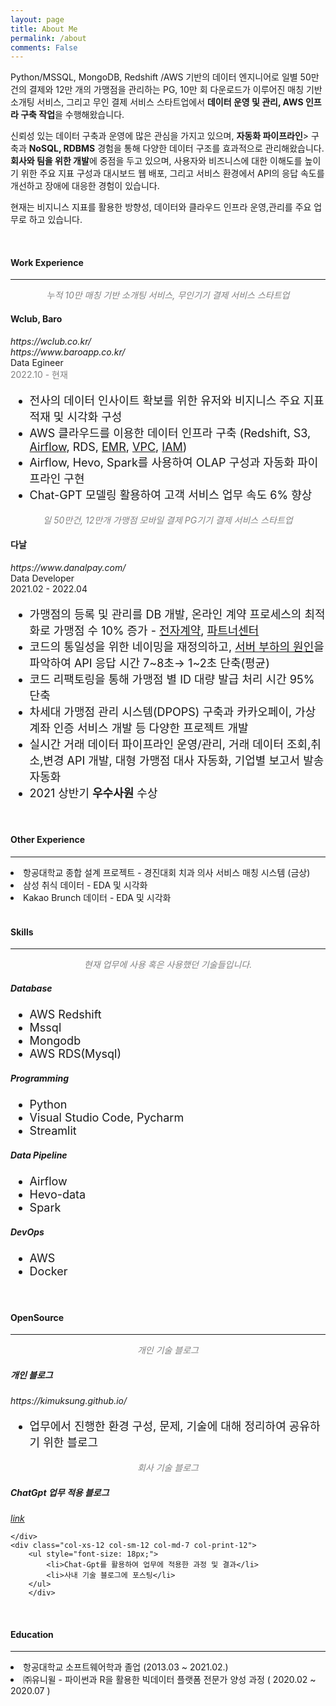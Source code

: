 ```yaml
---
layout: page
title: About Me
permalink: /about
comments: False
---
```


<div class="row justify-content-between">
<div class="col-md-8 pr-5">

<p>
Python/MSSQL, MongoDB, Redshift /AWS 기반의 데이터 엔지니어로 일별 50만 건의 결제와 12만 개의 가맹점을 관리하는 PG, 10만 회 다운로드가 이루어진 매칭 기반 소개팅 서비스, 그리고 무인 결제 서비스 스타트업에서 <strong>데이터 운영 및 관리, AWS 인프라 구축 작업</strong>을 수행해왔습니다.  
</p>

<p>
신뢰성 있는 데이터 구축과 운영에 많은 관심을 가지고 있으며, <strong>자동화 파이프라인</strong>> 구축과 <strong>NoSQL, RDBMS</strong> 경험을 통해 다양한 데이터 구조를 효과적으로 관리해왔습니다.<br>
<strong>회사와 팀을 위한 개발</strong>에 중점을 두고 있으며, 사용자와 비즈니스에 대한 이해도를 높이기 위한 주요 지표 구성과 대시보드 웹 배포, 그리고 서비스 환경에서 API의 응답 속도를 개선하고 장애에 대응한 경험이 있습니다.
</p>

<p>
현재는 비지니스 지표를 활용한 방향성, 데이터와 클라우드 인프라 운영,관리를 주요 업무로 하고 있습니다.
</p>

<br>
<!-- <p class="mb-5"><img class="shadow-lg" src="{{site.baseurl}}/assets/images/mediumish-jekyll-template.png" alt="jekyll template mediumish" /></p>-->
<h4>Work Experience</h4>
<hr>
<div class="subheading mb-3" style="color: gray; text-align: center; font-style: italic;">누적 10만 매칭 기반 소개팅 서비스, 무인기기 결제 서비스 스타트업</div>
<div class="row clearfix">
    <div class="col-xs-12 col-sm-12 col-md-5 no-print">
        <h4 class="mb-0">Wclub, Baro</h4>
        <div style="font-style: italic; margin-bottom: 0px;">https://wclub.co.kr/</div>
        <div style="font-style: italic;">https://www.baroapp.co.kr/</div>
        <div class="subheading mb-3" >Data Egineer</div>
        <div class="subheading mb-3" style="color: gray;">2022.10 - 현재</div>
    </div>
<div class="col-xs-12 col-sm-12 col-md-7 col-print-12">
    <ul style="font-size: 18px;">
        <li>전사의 데이터 인사이트 확보를 위한 유저와 비지니스 주요 지표 적재 및 시각화 구성</li>
        <li>AWS 클라우드를 이용한 데이터 인프라 구축 (Redshift, S3, <a href="https://kimuksung.github.io/mwaa-install/">Airflow</a>, RDS, <a href="https://kimuksung.github.io/1.1_install_spark/">EMR</a>, <a href="https://kimuksung.github.io/aws-network/">VPC</a>, <a href="https://kimuksung.github.io/aws-credentials/">IAM</a>)</li>
        <li>Airflow, Hevo, Spark를 사용하여 OLAP 구성과 자동화 파이프라인 구현</li>
        <li>Chat-GPT 모델링 활용하여 고객 서비스 업무 속도 6% 향상</li>
    </ul>
    </div>
</div>
<div class="subheading mb-3" style="color: gray; text-align: center; font-style: italic;">일 50만건, 12만개 가맹점 모바일 결제 PG기기 결제 서비스 스타트업</div>
<div class="row clearfix">
    <div class="col-xs-12 col-sm-12 col-md-5 no-print">
        <h4 class="mb-0">다날</h4>
        <div style="font-style: italic; margin-bottom: 0px;">https://www.danalpay.com/</div>
        <div class="subheading mb-3" >Data Developer</div>
        <div class="subheading mb-3">2021.02 - 2022.04</div>
    </div>
<div class="col-xs-12 col-sm-12 col-md-7 col-print-12">
    <ul style="font-size: 18px;">
        <li>가맹점의 등록 및 관리를 DB 개발, 온라인 계약 프로세스의 최적화로 가맹점 수 10% 증가 - <a href="https://contract.danalpay.com/std/regist">전자계약</a>, <a href="https://partner.danalpay.com/account/login?next=%2F">파트너센터</a></li>
        <li>코드의 통일성을 위한 네이밍을 재정의하고, <a href="https://kimuksung.github.io/database-장애처리">서버 부하의 원인</a>을 파악하여 API 응답 시간 7~8초→ 1~2초 단축(평균)</li>
        <li>코드 리팩토링을 통해 가맹점 별 ID 대량 발급 처리 시간 95% 단축</li>
        <li>차세대 가맹점 관리 시스템(DPOPS) 구축과 카카오페이, 가상 계좌 인증 서비스 개발 등 다양한 프로젝트 개발</li>
        <li>실시간 거래 데이터 파이프라인 운영/관리, 거래 데이터 조회,취소,변경 API 개발, 대형 가맹점 대사 자동화, 기업별 보고서 발송 자동화</li>
        <li>2021 상반기 <strong>우수사원</strong> 수상</li>
    </ul>
    </div>
</div>
<br>

<h4>Other Experience</h4>
<hr>
<div>
    <li>항공대학교 종합 설계 프로젝트 - 경진대회 치과 의사 서비스 매칭 시스템 (금상)</li>
    <li>삼성 취식 데이터 - EDA 및 시각화</li>
    <li>Kakao Brunch 데이터 - EDA 및 시각화</li>
</div>
<br>

<h4>Skills</h4>
<hr>
<div class="subheading mb-3" style="color: gray; text-align: center; font-style: italic;">현재 업무에 사용 혹은 사용했던 기술들입니다.</div>
<div class="row clearfix">
    <div class="col-xs-12 col-sm-12 col-md-5 no-print">
        <h5 class="mb-0">Database</h5>
    </div>
    <div class="col-xs-12 col-sm-12 col-md-7 col-print-12">
        <ul style="font-size: 18px;">
            <li>AWS Redshift</li>
            <li>Mssql</li>
            <li>Mongodb</li>
            <li>AWS RDS(Mysql)</li>
        </ul>
        </div>
    <div class="col-xs-12 col-sm-12 col-md-5 no-print">
        <h5 class="mb-0">Programming</h5>
    </div>
    <div class="col-xs-12 col-sm-12 col-md-7 col-print-12">
        <ul style="font-size: 18px;">
            <li>Python</li>
            <li>Visual Studio Code, Pycharm</li>
            <li>Streamlit</li>
        </ul>
        </div>
    <div class="col-xs-12 col-sm-12 col-md-5 no-print">
        <h5 class="mb-0">Data Pipeline</h5>
    </div>
    <div class="col-xs-12 col-sm-12 col-md-7 col-print-12">
        <ul style="font-size: 18px;">
            <li>Airflow</li>
            <li>Hevo-data</li>
            <li>Spark</li>
        </ul>
        </div>
    <div class="col-xs-12 col-sm-12 col-md-5 no-print">
        <h5 class="mb-0">DevOps</h5>
    </div>
    <div class="col-xs-12 col-sm-12 col-md-7 col-print-12">
        <ul style="font-size: 18px;">
            <li>AWS</li>
            <li>Docker</li>
        </ul>
        </div>
</div>
<br>

<h4>OpenSource</h4>
<hr>
<div class="subheading mb-3" style="color: gray; text-align: center; font-style: italic;">개인 기술 블로그</div>
<div class="row clearfix">
    <div class="col-xs-12 col-sm-12 col-md-5 no-print">
        <h5 class="mb-0">개인 블로그</h5>
        <div style="font-style: italic; margin-bottom: 0px;">https://kimuksung.github.io/</div>
    </div>
    <div class="col-xs-12 col-sm-12 col-md-7 col-print-12">
        <ul style="font-size: 18px;">
            <li>업무에서 진행한 환경 구성, 문제, 기술에 대해 정리하여 공유하기 위한 블로그</li>
        </ul>
        </div>
</div>

<div class="subheading mb-3" style="color: gray; text-align: center; font-style: italic;">회사 기술 블로그</div>
<div class="row clearfix">
    <div class="col-xs-12 col-sm-12 col-md-5 no-print">
        <h5 class="mb-0">ChatGpt 업무 적용 블로그</h5>
        <div style="font-style: italic; margin-bottom: 0px;"><a href="https://techblog.wclub.co.kr/posts/0020.apply-chatGPT/ChatGPT%20%EB%A5%BC%20%EC%97%85%EB%AC%B4%EC%97%90%20%EC%A0%81%EC%9A%A9%ED%95%B4%EB%B3%B8%EB%8B%A4%EB%A9%B4" target="_blank">link</a></div>

    </div>
    <div class="col-xs-12 col-sm-12 col-md-7 col-print-12">
        <ul style="font-size: 18px;">
            <li>Chat-Gpt를 활용하여 업무에 적용한 과정 및 결과</li>
            <li>사내 기술 블로그에 포스팅</li>
        </ul>
        </div>
</div>
<br>

<h4>Education</h4>
<hr>
<div>
    <li>항공대학교 소프트웨어학과 졸업 (2013.03 ~ 2021.02.)</li>
    <li>㈜유니윌  - 파이썬과 R을 활용한 빅데이터 플랫폼 전문가 양성 과정 ( 2020.02 ~ 2020.07 )</li>
</div>
<br>


<!--
<section id="skills">
<h4>Skill</h4>
<hr>
    <div class="row clearfix">
        <div class="col-xs-12 col-sm-12 col-md-5 no-print">
            <div class="subheading mb-3">Programing Languages</div>
            <div class="list-inline-item">
                <a class="list-inline-item" style="font-size: 40px;"><i class="fab fa-python"></i><p style="font-size: 12px; text-align: center;">Python</p></a>
        </div>
    </div>
    <div class="col-xs-12 col-sm-12 col-md-7 col-print-12">
        <div class="subheading mb-3">Bigdata Tools</div>
        <div class="list-inline-item">
            <a class="list-inline-item" style="font-size: 40px;">
            <img
                src="assets/images/spark.png"
                alt=""
                loading="lazy"
                class="icon icon-card"
                width="50"
                height="50"
                /><p style="font-size: 12px; text-align: center;">Spark</p></a>
            <a class="list-inline-item" style="font-size: 40px;">
                <img src="assets/images/kafka.svg" alt="kafka" style="width: 50px; height: 50px;">
                <p style="font-size: 12px; text-align: center;">kafka</p>
            </a>
        </div>
    </div>
</div>
<div class="row clearfix">
    <div class="col-xs-12 col-sm-12 col-md-5 no-print">
        <div class="subheading mb-3">Database</div>
        <div class="list-inline-item">
            <a class="list-inline-item" style="font-size: 40px;"><img
                src="assets/images/mssql.svg"
                alt=""
                loading="lazy"
                class="icon icon-card"
                width="50"
                height="50"
                /><p style="font-size: 12px; text-align: center;">MsSQL</p></a>
            <a class="list-inline-item" style="font-size: 40px;"><img
                src="assets/images/mongodb.svg"
                alt=""
                loading="lazy"
                class="icon icon-card"
                width="50"
                height="50"
                /><p style="font-size: 12px; text-align: center;">MongoDB</p></a>
            <a class="list-inline-item" style="font-size: 40px;"><img
                src="assets/images/redshift.svg"
                alt=""
                loading="lazy"
                class="icon icon-card"
                width="50"
                height="50"
                /><p style="font-size: 12px; text-align: center;">Redshift</p></a>
        </div>
    </div>
    <div class="col-xs-12 col-sm-12 col-md-7 col-print-12">
        <div class="subheading mb-3">Data Analysis & Visualization</div>
        <div class="list-inline-item">
            <a class="list-inline-item" style="font-size: 40px;">
                <img src="assets/images/streamlit.svg" alt="Streamlit" style="width: 50px; height: 50px;">
                <p style="font-size: 12px; text-align: center;">Streamlit</p>
            </a>
            <a class="list-inline-item" style="font-size: 40px;">
                <img src="assets/images/tableau.svg" alt="Tabluea" style="width: 50px; height: 50px;">
                <p style="font-size: 12px; text-align: center;">Tabluea</p>
            </a>
        </div>
    </div>
</div>
<div class="row clearfix">
    <div class="col-xs-12 col-sm-12 col-md-5 no-print">
        <div class="subheading mb-3">DevOps Tools</div>
        <div class="list-inline-item">
            <a class="list-inline-item" style="font-size: 40px;"><img
                src="assets/images/aws.svg"
                alt=""
                loading="lazy"
                class="icon icon-card"
                width="50"
                height="50"
                /><p style="font-size: 12px; text-align: center;">AWS</p></a>
            <a class="list-inline-item" style="font-size: 40px;">
                <img src="assets/images/docker.svg" alt="Docker" style="width: 50px; height: 50px;">
                <p style="font-size: 12px; text-align: center;">Docker</p>
            </a>
            <a class="list-inline-item" style="font-size: 40px;">
                <img src="assets/images/k8s.svg" alt="Kubernetes" style="width: 50px; height: 50px;">
                <p style="font-size: 12px; text-align: center;">Kubernetes</p>
            </a>
        </div>
    </div>
    <div class="col-xs-12 col-sm-12 col-md-7 col-print-12">
        <div class="subheading mb-3"></div>
        <div class="list-inline-item">
        </div>
    </div>
</div>
</section>

</div>



<div class="col-md-4">

<div class="sticky-top sticky-top-80">
<div class="contact">
<h5>💡 Contact</h5>
<hr>
<div class="contact-item">
    <i class="fab fa-github"></i> Github: <a href="https://github.com/Kimuksung" target="_blank">https://github.com/Kimuksung</a>
</div>
<div class="contact-item">
    🗃️ Portfolio: <a href="https://economic-element-fbb.notion.site/resume-45a7c80083734a6689e2b391f25acbdc" target="_blank">Portfolio-link</a>
</div>
<div class="contact-item">
    📭 Email: <a href="mailto:kimuksung2@daum.net">kimuksung2@daum.net</a>
</div>
<div class="contact-item">
    📞 Phone: 010-4393-9492
</div>


</div>
</div>
</div>
</div>

-->